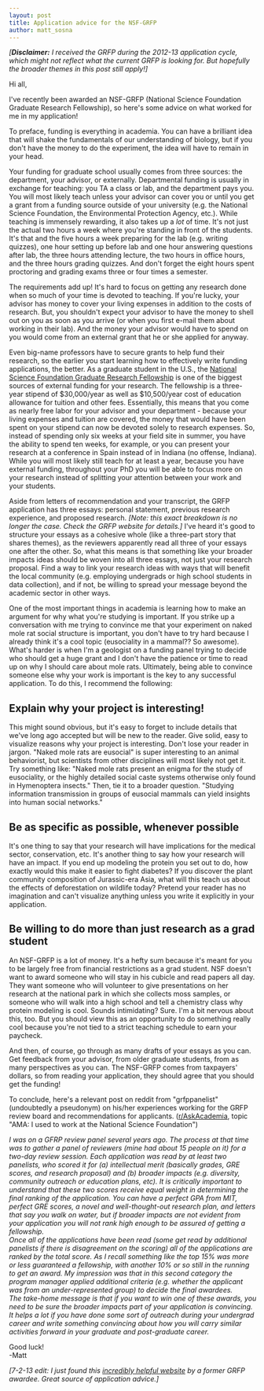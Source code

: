 ```yaml
---
layout: post
title: Application advice for the NSF-GRFP
author: matt_sosna
---
```

_[**Disclaimer:** I received the GRFP during the 2012-13 application cycle, which might not reflect what the current GRFP is looking for. But hopefully the broader themes in this post still apply!]_

Hi all,

I've recently been awarded an NSF-GRFP (National Science Foundation Graduate Research Fellowship), so here's some advice on what worked for me in my application!

To preface, funding is everything in academia. You can have a brilliant idea that will shake the fundamentals of our understanding of biology, but if you don't have the money to do the experiment, the idea will have to remain in your head.

Your funding for graduate school usually comes from three sources: the department, your advisor, or externally. Departmental funding is usually in exchange for teaching: you TA a class or lab, and the department pays you. You will most likely teach unless your advisor can cover you or until you get a grant from a funding source outside of your university (e.g. the National Science Foundation, the Environmental Protection Agency, etc.). While teaching is immensely rewarding, it also takes up a *lot* of time. It's not just the actual two hours a week where you're standing in front of the students. It's that and the five hours a week preparing for the lab (e.g. writing quizzes), one hour setting up before lab and one hour answering questions after lab, the three hours attending lecture, the two hours in office hours, and the three hours grading quizzes. And don't forget the eight hours spent proctoring and grading exams three or four times a semester.

The requirements add up! It's hard to focus on getting any research done when so much of your time is devoted to teaching. If you're lucky, your advisor has money to cover your living expenses in addition to the costs of research. But, you shouldn't expect your advisor to have the money to shell out on you as soon as you arrive (or when you first e-mail them about working in their lab). And the money your advisor would have to spend on you would come from an external grant that he or she applied for anyway.

Even big-name professors have to secure grants to help fund their research, so the earlier you start learning how to effectively write funding applications, the better. As a graduate student in the U.S., the [National Science Foundation Graduate Research Fellowship](http://www.nsfgrfp.org/) is one of the biggest sources of external funding for your research. The fellowship is a three-year stipend of $30,000/year as well as $10,500/year cost of education allowance for tuition and other fees. Essentially, this means that you come as nearly free labor for your advisor and your department - because your living expenses and tuition are covered, the money that would have been spent on your stipend can now be devoted solely to research expenses. So, instead of spending only six weeks at your field site in summer, you have the ability to spend ten weeks, for example, or you can present your research at a conference in Spain instead of in Indiana (no offense, Indiana). While you will most likely still teach for at least a year, because you have external funding, throughout your PhD you will be able to focus more on your research instead of splitting your attention between your work and your students.

Aside from letters of recommendation and your transcript, the GRFP application has three essays: personal statement, previous research experience, and proposed research. *[Note: this exact breakdown is no longer the case. Check the GRFP website for details.]* I've heard it's good to structure your essays as a cohesive whole (like a three-part story that shares themes), as the reviewers apparently read all three of your essays one after the other. So, what this means is that something like your broader impacts ideas should be woven into all three essays, not just your research proposal. Find a way to link your research ideas with ways that will benefit the local community (e.g. employing undergrads or high school students in data collection), and if not, be willing to spread your message beyond the academic sector in other ways.

One of the most important things in academia is learning how to make an argument for why what you're studying is important. If you strike up a conversation with me trying to convince me that your experiment on naked mole rat social structure is important, you don't have to try hard because I already think it's a cool topic (eusociality in a mammal?? So awesome). What's harder is when I'm a geologist on a funding panel trying to decide who should get a huge grant and I don't have the patience or time to read up on why I should care about mole rats. Ultimately, being able to convince someone else why your work is important is the key to any successful application. To do this, I recommend the following:

## Explain why your project is interesting!
This might sound obvious, but it's easy to forget to include details that we've long ago accepted but will be new to the reader. Give solid, easy to visualize reasons why your project is interesting. Don't lose your reader in jargon. "Naked mole rats are eusocial" is super interesting to an animal behaviorist, but scientists from other disciplines will most likely not get it. Try something like: "Naked mole rats present an enigma for the study of eusociality, or the highly detailed social caste systems otherwise only found in Hymenoptera insects." Then, tie it to a broader question. "Studying information transmission in groups of eusocial mammals can yield insights into human social networks."

## Be as specific as possible, whenever possible
It's one thing to say that your research will have implications for the medical sector, conservation, etc. It's another thing to say how your research will have an impact. If you end up modeling the protein you set out to do, how exactly would this make it easier to fight diabetes? If you discover the plant community composition of Jurassic-era Asia, what will this teach us about the effects of deforestation on wildlife today? Pretend your reader has no imagination and can't visualize anything unless you write it explicitly in your application.

## Be willing to do more than just research as a grad student
An NSF-GRFP is a lot of money. It's a hefty sum because it's meant for you to be largely free from financial restrictions as a grad student. NSF doesn't want to award someone who will stay in his cubicle and read papers all day. They want someone who will volunteer to give presentations on her research at the national park in which she collects moss samples, or someone who will walk into a high school and tell a chemistry class why protein modeling is cool. Sounds intimidating? Sure. I'm a bit nervous about this, too. But you should view this as an opportunity to do something really cool because you're not tied to a strict teaching schedule to earn your paycheck.

And then, of course, go through as many drafts of your essays as you can. Get feedback from your advisor, from older graduate students, from as many perspectives as you can. The NSF-GRFP comes from taxpayers' dollars, so from reading your application, they should agree that you should get the funding!

To conclude, here's a relevant post on reddit from "grfppanelist" (undoubtedly a pseudonym) on his/her experiences working for the GRFP review board and recommendations for applicants. ([r/AskAcademia](http://www.reddit.com/r/AskAcademia/), topic "AMA: I used to work at the National Science Foundation")

*I was on a GFRP review panel several years ago. The process at that time was to gather a panel of reviewers (mine had about 15 people on it) for a two-day review session. Each application was read by at least two panelists, who scored it for (a) intellectual merit (basically grades, GRE scores, and research proposal) and (b) broader impacts (e.g. diversity, community outreach or education plans, etc). It is critically important to understand that these two scores receive equal weight in determining the final ranking of the application. You can have a perfect GPA from MIT, perfect GRE scores, a novel and well-thought-out research plan, and letters that say you walk on water, but if broader impacts are not evident from your application you will not rank high enough to be assured of getting a fellowship.<br>
Once all of the applications have been read (some get read by additional panelists if there is disagreement on the scoring) all of the applications are ranked by the total score. As I recall something like the top 15% was more or less guaranteed a fellowship, with another 10% or so still in the running to get an award. My impression was that in this second category the program manager applied additional criteria (e.g. whether the applicant was from an under-represented group) to decide the final awardees.<br>
The take-home message is that if you want to win one of these awards, you need to be sure the broader impacts part of your application is convincing. It helps a lot if you have done some sort of outreach during your undergrad career and write something convincing about how you will carry similar activities forward in your graduate and post-graduate career.*

Good luck! <br>
-Matt

*[7-2-13 edit: I just found this [incredibly helpful website](http://www.alexhunterlang.com/nsf-fellowship) by a former GRFP awardee. Great source of application advice.]*
